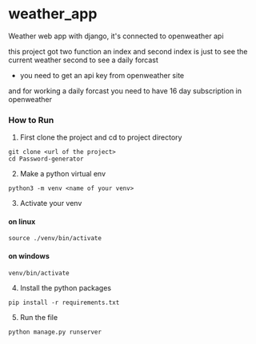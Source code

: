 # weather_app
Weather web app with django, it's connected to openweather api 

this project got two function an index and second 
index is just to see the current weather 
second to see a daily forcast 

* you need to get an api key from openweather site 

and for working a daily forcast you need to have 16 day subscription in openweather

### How to Run

1. First clone the project and cd to project directory

```commandline
git clone <url of the project>
cd Password-generator
```

2. Make a python virtual env

```commandline
python3 -m venv <name of your venv>
```

3. Activate your venv

#### on linux

```commandline
source ./venv/bin/activate
```

#### on windows

```commandline
venv/bin/activate
```

4. Install the python packages

```commandline
pip install -r requirements.txt
```

5. Run the file

```commandline
python manage.py runserver
```